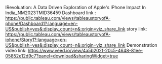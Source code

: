 IRevoluation: A Data Driven Exploration of Apple's IPhone Impact In India_NM2023TMID36459
Dashboard link : https://public.tableau.com/views/tableaustoryofA-phone/Dashboard1?:language=en-US&publish=yes&:display_count=n&:origin=viz_share_link
story link:  https://public.tableau.com/views/tableaustoryofA-iphone/Story1?:language=en-US&publish=yes&:display_count=n&:origin=viz_share_link
Demonstration video link: https://www.veed.io/view/4a5b202f-20c5-4648-81ee-05852e12d9c7?panel=download&sharingWidget=true
